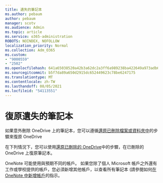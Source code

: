 ```yaml
---
title: 遺失的筆記本
ms.author: pebaum
author: pebaum
manager: scotv
ms.audience: Admin
ms.topic: article
ms.service: o365-administration
ROBOTS: NOINDEX, NOFOLLOW
localization_priority: Normal
ms.collection: Adm_O365
ms.custom:
- "9000559"
- "2502"
ms.openlocfilehash: 641a65038520a42b3a62dc2a3ff6a989238ba422649a973adb6f42cf556e5a53
ms.sourcegitcommit: b5f7da89a650d2915dc652449623c78be6247175
ms.translationtype: MT
ms.contentlocale: zh-TW
ms.lasthandoff: 08/05/2021
ms.locfileid: "54113551"
---
```

# <a name="recover-missing-notebook"></a>復原遺失的筆記本

如果意外刪除 OneDrive 上的筆記本，您可以遵循[還原已刪除檔案或資料夾中](https://support.office.com/article/949ada80-0026-4db3-a953-c99083e6a84f)的步驟來復原 OneDrive

在下列情況下，您可以使用[還原已刪除的 OneDrive](https://docs.microsoft.com/onedrive/restore-deleted-onedrive)中的步驟，在已刪除的 OneDrive 上復原筆記本。

OneNote 可能使用與預期不同的帳戶。 如果您除了個人 Microsoft 帳戶之外還有工作或學校提供的帳戶，您必須新增其他帳戶，以查看所有筆記本 (請參閱如何[在 OneNote 中新增帳戶](https://support.office.com/article/5afff855-54ee-47e4-a773-db048d4ac299)的指示。